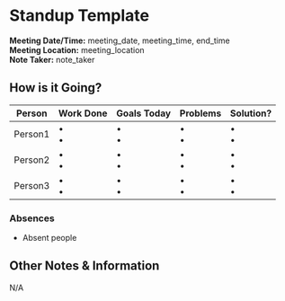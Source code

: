 # Standup Template
**Meeting Date/Time:** meeting_date, meeting_time, end_time   
**Meeting Location:** meeting_location   
**Note Taker:** note_taker

## How is it Going?

Person | Work Done | Goals Today | Problems | Solution?
---- | ---- | ---- | ---- | ---- |
Person1 | • <br>• | • <br>• | • <br>• | • <br>• |
Person2 | • <br>• | • <br>• | • <br>• | • <br>• |
Person3 | • <br>• | • <br>• | • <br>• | • <br>• |

### Absences

- Absent people

## Other Notes & Information
N/A
